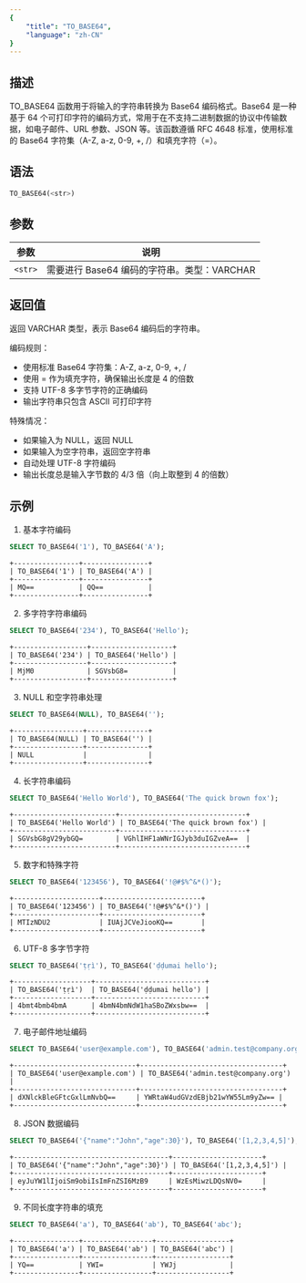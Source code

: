 ```yaml
---
{
    "title": "TO_BASE64",
    "language": "zh-CN"
}
---
```


## 描述

TO_BASE64 函数用于将输入的字符串转换为 Base64 编码格式。Base64 是一种基于 64 个可打印字符的编码方式，常用于在不支持二进制数据的协议中传输数据，如电子邮件、URL 参数、JSON 等。该函数遵循 RFC 4648 标准，使用标准的 Base64 字符集（A-Z, a-z, 0-9, +, /）和填充字符（=）。

## 语法

```sql
TO_BASE64(<str>)
```

## 参数
| 参数 | 说明                                        |
| ---- | ------------------------------------------- |
| `<str>` | 需要进行 Base64 编码的字符串。类型：VARCHAR |

## 返回值

返回 VARCHAR 类型，表示 Base64 编码后的字符串。

编码规则：
- 使用标准 Base64 字符集：A-Z, a-z, 0-9, +, /
- 使用 = 作为填充字符，确保输出长度是 4 的倍数
- 支持 UTF-8 多字节字符的正确编码
- 输出字符串只包含 ASCII 可打印字符

特殊情况：
- 如果输入为 NULL，返回 NULL
- 如果输入为空字符串，返回空字符串
- 自动处理 UTF-8 字符编码
- 输出长度总是输入字节数的 4/3 倍（向上取整到 4 的倍数）

## 示例

1. 基本字符编码
```sql
SELECT TO_BASE64('1'), TO_BASE64('A');
```
```text
+----------------+----------------+
| TO_BASE64('1') | TO_BASE64('A') |
+----------------+----------------+
| MQ==           | QQ==           |
+----------------+----------------+
```

2. 多字符字符串编码
```sql
SELECT TO_BASE64('234'), TO_BASE64('Hello');
```
```text
+------------------+--------------------+
| TO_BASE64('234') | TO_BASE64('Hello') |
+------------------+--------------------+
| MjM0             | SGVsbG8=           |
+------------------+--------------------+
```

3. NULL 和空字符串处理
```sql
SELECT TO_BASE64(NULL), TO_BASE64('');
```
```text
+-----------------+---------------+
| TO_BASE64(NULL) | TO_BASE64('') |
+-----------------+---------------+
| NULL            |               |
+-----------------+---------------+
```

4. 长字符串编码
```sql
SELECT TO_BASE64('Hello World'), TO_BASE64('The quick brown fox');
```
```text
+-------------------------+-------------------------------+
| TO_BASE64('Hello World') | TO_BASE64('The quick brown fox') |
+-------------------------+-------------------------------+
| SGVsbG8gV29ybGQ=        | VGhlIHF1aWNrIGJyb3duIGZveA==  |
+-------------------------+-------------------------------+
```

5. 数字和特殊字符
```sql
SELECT TO_BASE64('123456'), TO_BASE64('!@#$%^&*()');
```
```text
+---------------------+------------------------+
| TO_BASE64('123456') | TO_BASE64('!@#$%^&*()') |
+---------------------+------------------------+
| MTIzNDU2            | IUAjJCVeJiooKQ==       |
+---------------------+------------------------+
```

6. UTF-8 多字节字符
```sql
SELECT TO_BASE64('ṭṛì'), TO_BASE64('ḍḍumai hello');
```
```text
+-------------------+---------------------------+
| TO_BASE64('ṭṛì')  | TO_BASE64('ḍḍumai hello') |
+-------------------+---------------------------+
| 4bmt4bmb4bmA      | 4bmN4bmNdW1haSBoZWxsbw==  |
+-------------------+---------------------------+
```

7. 电子邮件地址编码
```sql
SELECT TO_BASE64('user@example.com'), TO_BASE64('admin.test@company.org');
```
```text
+------------------------------+-----------------------------------+
| TO_BASE64('user@example.com') | TO_BASE64('admin.test@company.org') |
+------------------------------+-----------------------------------+
| dXNlckBleGFtcGxlLmNvbQ==     | YWRtaW4udGVzdEBjb21wYW55Lm9yZw== |
+------------------------------+-----------------------------------+
```

8. JSON 数据编码
```sql
SELECT TO_BASE64('{"name":"John","age":30}'), TO_BASE64('[1,2,3,4,5]');
```
```text
+--------------------------------------+----------------------+
| TO_BASE64('{"name":"John","age":30}') | TO_BASE64('[1,2,3,4,5]') |
+--------------------------------------+----------------------+
| eyJuYW1lIjoiSm9obiIsImFnZSI6MzB9     | WzEsMiwzLDQsNV0=     |
+--------------------------------------+----------------------+
```

9. 不同长度字符串的填充
```sql
SELECT TO_BASE64('a'), TO_BASE64('ab'), TO_BASE64('abc');
```
```text
+----------------+-----------------+------------------+
| TO_BASE64('a') | TO_BASE64('ab') | TO_BASE64('abc') |
+----------------+-----------------+------------------+
| YQ==           | YWI=            | YWJj             |
+----------------+-----------------+------------------+
```